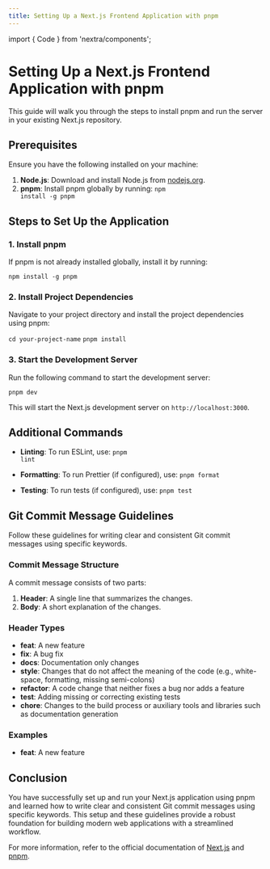 ```yaml
---
title: Setting Up a Next.js Frontend Application with pnpm
---
```


import { Code } from 'nextra/components';

# Setting Up a Next.js Frontend Application with pnpm

This guide will walk you through the steps to install pnpm and run the server in your existing Next.js repository.

## Prerequisites

Ensure you have the following installed on your machine:
1. **Node.js**: Download and install Node.js from [nodejs.org](https://nodejs.org/).
2. **pnpm**: Install pnpm globally by running:
   <Code>npm install -g pnpm</Code>

## Steps to Set Up the Application

### 1. Install pnpm

If pnpm is not already installed globally, install it by running:

<Code>npm install -g pnpm</Code>

### 2. Install Project Dependencies

Navigate to your project directory and install the project dependencies using pnpm:

<Code>cd your-project-name</Code>
<Code>pnpm install</Code>

### 3. Start the Development Server

Run the following command to start the development server:

<Code>pnpm dev</Code>

This will start the Next.js development server on `http://localhost:3000`.

## Additional Commands

- **Linting**: To run ESLint, use:
  <Code>pnpm lint</Code>

- **Formatting**: To run Prettier (if configured), use:
  <Code>pnpm format</Code>

- **Testing**: To run tests (if configured), use:
  <Code>pnpm test</Code>


## Git Commit Message Guidelines

Follow these guidelines for writing clear and consistent Git commit messages using specific keywords.

### Commit Message Structure

A commit message consists of two parts:

1. **Header**: A single line that summarizes the changes.
2. **Body**: A short explanation of the changes.

### Header Types

- **feat**: A new feature
- **fix**: A bug fix
- **docs**: Documentation only changes
- **style**: Changes that do not affect the meaning of the code (e.g., white-space, formatting, missing semi-colons)
- **refactor**: A code change that neither fixes a bug nor adds a feature
- **test**: Adding missing or correcting existing tests
- **chore**: Changes to the build process or auxiliary tools and libraries such as documentation generation

### Examples

- **feat**: A new feature


## Conclusion

You have successfully set up and run your Next.js application using pnpm and learned how to write clear and consistent Git commit messages using specific keywords. This setup and these guidelines provide a robust foundation for building modern web applications with a streamlined workflow.

For more information, refer to the official documentation of [Next.js](https://nextjs.org/docs) and [pnpm](https://pnpm.io).



